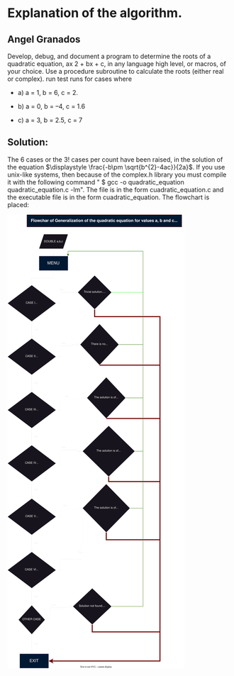 # Explanation of the algorithm.

## Angel Granados

Develop, debug, and document a program to determine the roots of a quadratic equation, ax 2 + bx + c, in any language high level, or macros, of your choice. Use a procedure subroutine to calculate the roots (either real or complex). run test runs for cases where 

- a) a = 1, b = 6, c = 2. 

- b) a = 0, b = –4, c = 1.6

- c) a = 3, b = 2.5, c = 7

## Solution:

The 6 cases or the $3!$ cases per count have been raised, in the solution of the equation $\displaystyle \frac{-b\pm \sqrt{b^{2}-4ac}}{2a}$. If you use unix-like systems, then because of the complex.h library you must compile it with the following command " $ gcc -o quadratic_equation quadratic_equation.c -lm". The file is in the form cuadratic_equation.c and the executable file is in the form cuadratic_equation. The flowchart is placed:

![Flowchart](https://github.com/aggranadoss/numerical_methods/blob/main/chapter_2/2.3/flowchart_cuadratic_equation.svg)

